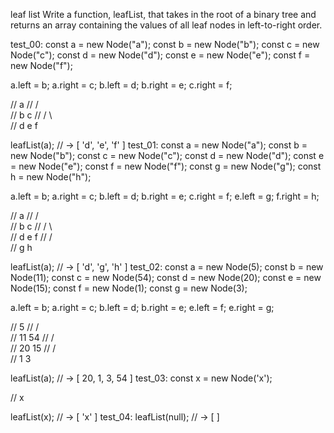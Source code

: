 leaf list
Write a function, leafList, that takes in the root of a binary tree and returns an array containing the values of all leaf nodes in left-to-right order.

test_00:
const a = new Node("a");
const b = new Node("b");
const c = new Node("c");
const d = new Node("d");
const e = new Node("e");
const f = new Node("f");

a.left = b;
a.right = c;
b.left = d;
b.right = e;
c.right = f;

//      a
//    /   \
//   b     c
//  / \     \
// d   e     f

leafList(a); // -> [ 'd', 'e', 'f' ] 
test_01:
const a = new Node("a");
const b = new Node("b");
const c = new Node("c");
const d = new Node("d");
const e = new Node("e");
const f = new Node("f");
const g = new Node("g");
const h = new Node("h");

a.left = b;
a.right = c;
b.left = d;
b.right = e;
c.right = f;
e.left = g;
f.right = h;

//      a
//    /   \
//   b     c
//  / \     \
// d   e     f
//    /       \
//   g         h

leafList(a); // -> [ 'd', 'g', 'h' ]
test_02:
const a = new Node(5);
const b = new Node(11);
const c = new Node(54);
const d = new Node(20);
const e = new Node(15);
const f = new Node(1);
const g = new Node(3);

a.left = b;
a.right = c;
b.left = d;
b.right = e;
e.left = f;
e.right = g;

//        5
//     /    \
//    11    54
//  /   \
// 20   15
//      / \
//     1  3

leafList(a); // -> [ 20, 1, 3, 54 ]
test_03:
const x = new Node('x');

//      x

leafList(x); // -> [ 'x' ]
test_04:
leafList(null); // -> [ ]